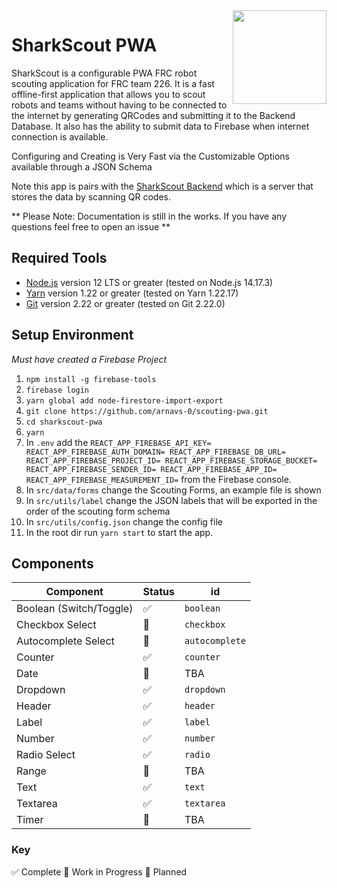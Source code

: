 <img src="https://yt3.ggpht.com/ytc/AKedOLS6CuwrrOvURWxJNMZt0KjWetOmkT6MJIP8DuGItQ=s900-c-k-c0x00ffffff-no-rj" align="right" width="150" height="150"/>

# SharkScout PWA

SharkScout is a configurable PWA FRC robot scouting application for FRC team 226. It is a fast offline-first application that allows you to scout robots and teams without having to be connected to the internet by generating QRCodes and submitting it to the Backend Database. It also has the ability to submit data to Firebase when internet connection is available.

Configuring and Creating is Very Fast via the Customizable Options available through a JSON Schema

Note this app is pairs with the [SharkScout Backend](https://github.com/arnavs-0/SharkScout-Backend) which is a server that stores the data by scanning QR codes.

** Please Note: Documentation is still in the works. If you have any questions feel free to open an issue **

## Required Tools

- [Node.js](https://nodejs.org) version 12 LTS or greater (tested on Node.js 14.17.3)
- [Yarn](https://yarnpkg.com) version 1.22 or greater (tested on Yarn 1.22.17)
- [Git](https://git-scm.com) version 2.22 or greater (tested on Git 2.22.0)

## Setup Environment

_Must have created a Firebase Project_

1. `npm install -g firebase-tools`
2. `firebase login`
3. `yarn global add node-firestore-import-export`
4. `git clone https://github.com/arnavs-0/scouting-pwa.git`
5. `cd sharkscout-pwa`
6. `yarn`
7. In `.env` add the `REACT_APP_FIREBASE_API_KEY= REACT_APP_FIREBASE_AUTH_DOMAIN= REACT_APP_FIREBASE_DB_URL= REACT_APP_FIREBASE_PROJECT_ID= REACT_APP_FIREBASE_STORAGE_BUCKET= REACT_APP_FIREBASE_SENDER_ID= REACT_APP_FIREBASE_APP_ID= REACT_APP_FIREBASE_MEASUREMENT_ID=` from the Firebase console.
8. In `src/data/forms` change the Scouting Forms, an example file is shown
9. In `src/utils/label` change the JSON labels that will be exported in the order of the scouting form schema
10. In `src/utils/config.json` change the config file
11. In the root dir run `yarn start` to start the app.

## Components

| Component          | Status | id |
|--------------------|--------|-----|
| Boolean (Switch/Toggle)  | ✅  | `boolean` |
| Checkbox Select | 🚧 | `checkbox` |
| Autocomplete Select | 🚧 | `autocomplete` |
| Counter | ✅ | `counter` |
| Date | 📝 | TBA |
| Dropdown | ✅ | `dropdown` |
| Header | ✅ | `header` |
| Label | ✅ | `label` |
| Number | ✅ | `number` |
| Radio Select | ✅ | `radio` |
| Range | 📝  | TBA |
| Text | ✅ | `text` |
| Textarea | ✅ | `textarea` |
| Timer | 📝 | TBA |



### Key

✅  Complete
🚧 Work in Progress
📝 Planned

